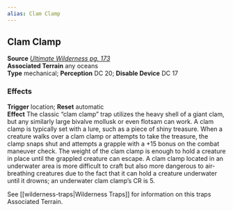 ```yaml
---
alias: Clam Clamp
---
```


## Clam Clamp

**Source** [_Ultimate Wilderness pg. 173_](http://paizo.com/products/btpy9ujo)  
**Associated Terrain** any oceans  
**Type** mechanical; **Perception** DC 20; **Disable Device** DC 17

### Effects

**Trigger** location; **Reset** automatic  
**Effect** The classic “clam clamp” trap utilizes the heavy shell of a giant clam, but any similarly large bivalve mollusk or even flotsam can work. A clam clamp is typically set with a lure, such as a piece of shiny treasure. When a creature walks over a clam clamp or attempts to take the treasure, the clamp snaps shut and attempts a grapple with a +15 bonus on the combat maneuver check. The weight of the clam clamp is enough to hold a creature in place until the grappled creature can escape. A clam clamp located in an underwater area is more difficult to craft but also more dangerous to air-breathing creatures due to the fact that it can hold a creature underwater until it drowns; an underwater clam clamp’s CR is 5.  
  
See [[wilderness-traps|Wilderness Traps]] for information on this traps Associated Terrain.
